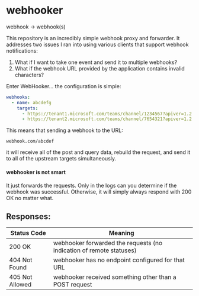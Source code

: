 # webhooker
webhook -> webhook(s)

This repository is an incredibly simple webhook proxy and forwarder. It addresses two issues I ran into using various clients that support webhook notifications:


1) What if I want to take one event and send it to multiple webhooks?
2) What if the webhook URL provided by the application contains invalid characters?

Enter WebHooker... the configuration is simple:

```yaml
webhooks:
  - name: abcdefg
    targets:
      - https://tenant1.microsoft.com/teams/channel/1234567?apiver=1.2.3&sig=aabbccddeeff00
      - https://tenant2.microsoft.com/teams/channel/7654321?apiver=1.2.3&sig=a1b2c3d4f5g677
```

This means that sending a webhook to the URL:
```
webhook.com/abcdef
```
it will receive all of the post and query data, rebuild the request, and send it to all of the upstream targets simultaneously.


#### webhooker is not smart
It just forwards the requests. Only in the logs can you determine if the webhook was successful. Otherwise, it will simply always respond with 200 OK no matter what.

## Responses:

| Status Code | Meaning | 
|---------|---------------------------------------------------------------------|
| 200 OK | webhooker forwarded the requests (no indication of remote statuses)|
| 404 Not Found | webhooker has no endpoint configured for that URL |
| 405 Not Allowed | webhooker received something other than a POST request |
